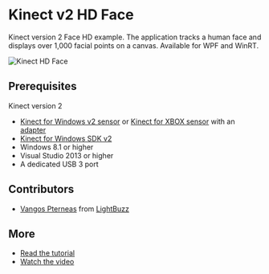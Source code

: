 Kinect v2 HD Face
================

Kinect version 2 Face HD example. The application tracks a human face and displays over 1,000 facial points on a canvas. Available for WPF and WinRT.

![Kinect HD Face](http://pterneas.com/wp-content/uploads/2015/06/kinect-face-hd-cover.png "Kinect HD Face")

## Prerequisites
Kinect version 2
* [Kinect for Windows v2 sensor](http://amzn.to/1DQtBSV) or [Kinect for XBOX sensor](http://amzn.to/1AvdswC) with an [adapter](http://amzn.to/1wPJG55)
* [Kinect for Windows SDK v2](http://www.microsoft.com/en-us/download/details.aspx?id=44561)
* Windows 8.1 or higher
* Visual Studio 2013 or higher
* A dedicated USB 3 port

## Contributors
* [Vangos Pterneas](http://pterneas.com) from [LightBuzz](http://lightbuzz.com)

## More
* [Read the tutorial](http://wp.me/p5hxPm-vf)
* [Watch the video](http://youtu.be/20bMvQEGXt8)
